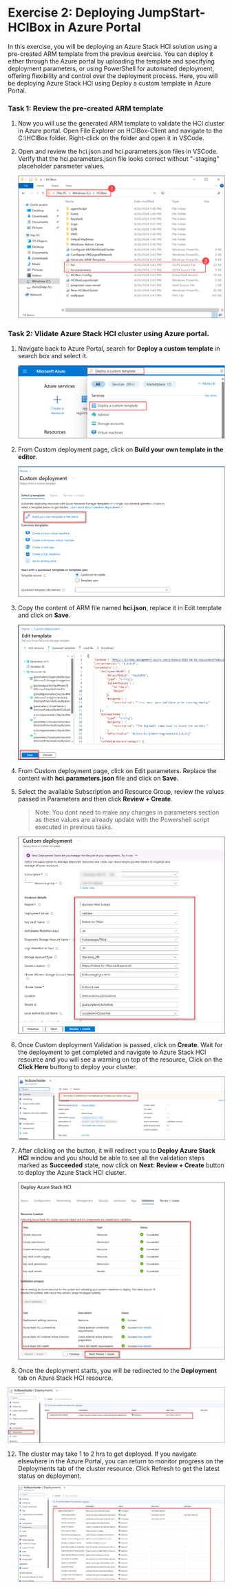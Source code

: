# Exercise 2: Deploying JumpStart-HCIBox in Azure Portal

In this exercise, you will be deploying an Azure Stack HCI solution using a pre-created ARM template from the previous exercise. You can deploy it either through the Azure portal by uploading the template and specifying deployment parameters, or using PowerShell for automated deployment, offering flexibility and control over the deployment process. Here, you will be deploying Azure Stack HCI using Deploy a custom template in Azure Portal.

### Task 1: Review the pre-created ARM template
   
1. Now you will use the generated ARM template to validate the HCI cluster in Azure portal. Open File Explorer on HCIBox-Client and navigate to the C:\HCIBox folder. Right-click on the folder and open it in VSCode.

2. Open and review the hci.json and hci.parameters.json files in VSCode. Verify that the hci.parameters.json file looks correct without "-staging" placeholder parameter values.

   ![](./media/hci24-5.png)

### Task 2: Vlidate Azure Stack HCI cluster using Azure portal.

1. Navigate back to Azure Portal, search for **Deploy a custom template** in search box and select it.

   ![](./media/hci24-6.png)

2. From Custom deployment page, click on **Build your own template in the editor**.

   ![](./media/buildcustom.png)

3. Copy the content of ARM file named **hci.json**, replace it in Edit template and click on **Save**.
      
    ![](./media/hcijson.png)

5. From Custom deployment page, click on Edit parameters. Replace the content with **hci.parameters.json** file and click on **Save**.

6. Select the available Subscription and Resource Group, review the values passed in Parameters and then click **Review + Create**.

   > Note: You dont need to make any changes in parameters section as these values are already update with the Powershell script executed in previous tasks.
   
    ![](./media/reviewhci.png)

8. Once Custom deployment Validation is passed, click on **Create**. Wait for the deployment to get completed and navigate to Azure Stack HCI resource and you will see a warning on top of the resource, Click on the **Click Here** buttong to deploy your cluster.

    ![](./media/validatedhci.png)

9. After clicking on the button, it will redirect you to **Deploy Azure Stack HCI** window and you should be able to see all the validation steps marked as **Succeeded** state, now click on **Next: Review + Create** button to deploy the Azure Stack HCI cluster.

    ![](./media/deploystuckvalidated.png)
   
11. Once the deployment starts, you will be redirected to the **Deployment** tab on Azure Stack HCI resource.

   ![](./media/deploymentstarted.png)
   
12. The cluster may take 1 to 2 hrs to get deployed. If you navigate elsewhere in the Azure Portal, you can return to monitor progress on the Deployments tab of the cluster resource. Click Refresh to get the latest status on deployment.

    ![](./media/deplomentstatehci.png)
